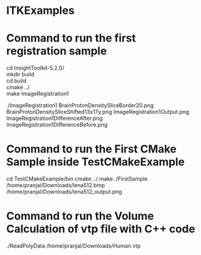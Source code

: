 # ITKExamples
# Command to run the first registration sample

cd InsightToolkit-5.2.0/<br/>
mkdir build<br/>
cd build<br/>
cmake ../<br/>
make ImageRegistration1<br/>


./ImageRegistration1 BrainProtonDensitySliceBorder20.png BrainProtonDensitySliceShifted13x17y.png ImageRegistration1Output.png ImageRegistration1DifferenceAfter.png ImageRegistration1DifferenceBefore.png


# Command to run the First CMake Sample inside TestCMakeExample
cd TestCMakeExample/bin
cmake ../
make
./FirstSample /home/pranjal/Downloads/lena512.bmp /home/pranjal/Downloads/lena512_output.png


# Command to run the Volume Calculation of vtp file with C++ code
./ReadPolyData /home/pranjal/Downloads/Human.vtp
